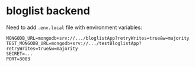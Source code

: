 # bloglist backend

Need to add `.env.local` file with environment variables:

```
MONGODB_URL=mongodb+srv://.../bloglistApp?retryWrites=true&w=majority
TEST_MONGODB_URL=mongodb+srv://.../testBloglistApp?retryWrites=true&w=majority
SECRET=...
PORT=3003
```
